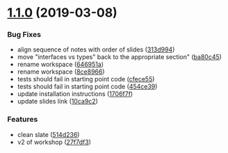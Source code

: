 # [1.1.0](https://github.com/mike-works/typescript-fundamentals/compare/v1.0.3...v1.1.0) (2019-03-08)


### Bug Fixes

* align sequence of notes with order of slides ([313d994](https://github.com/mike-works/typescript-fundamentals/commit/313d994))
* move "interfaces vs types" back to the appropriate section" ([ba80c45](https://github.com/mike-works/typescript-fundamentals/commit/ba80c45))
* rename workspace ([646951a](https://github.com/mike-works/typescript-fundamentals/commit/646951a))
* rename workspace ([8ce8966](https://github.com/mike-works/typescript-fundamentals/commit/8ce8966))
* tests should fail in starting point code ([cfece55](https://github.com/mike-works/typescript-fundamentals/commit/cfece55))
* tests should fail in starting point code ([454ce39](https://github.com/mike-works/typescript-fundamentals/commit/454ce39))
* update installation instructions ([1706f7f](https://github.com/mike-works/typescript-fundamentals/commit/1706f7f))
* update slides link ([10ca9c2](https://github.com/mike-works/typescript-fundamentals/commit/10ca9c2))


### Features

* clean slate ([514d236](https://github.com/mike-works/typescript-fundamentals/commit/514d236))
* v2 of workshop ([27f7df3](https://github.com/mike-works/typescript-fundamentals/commit/27f7df3))
